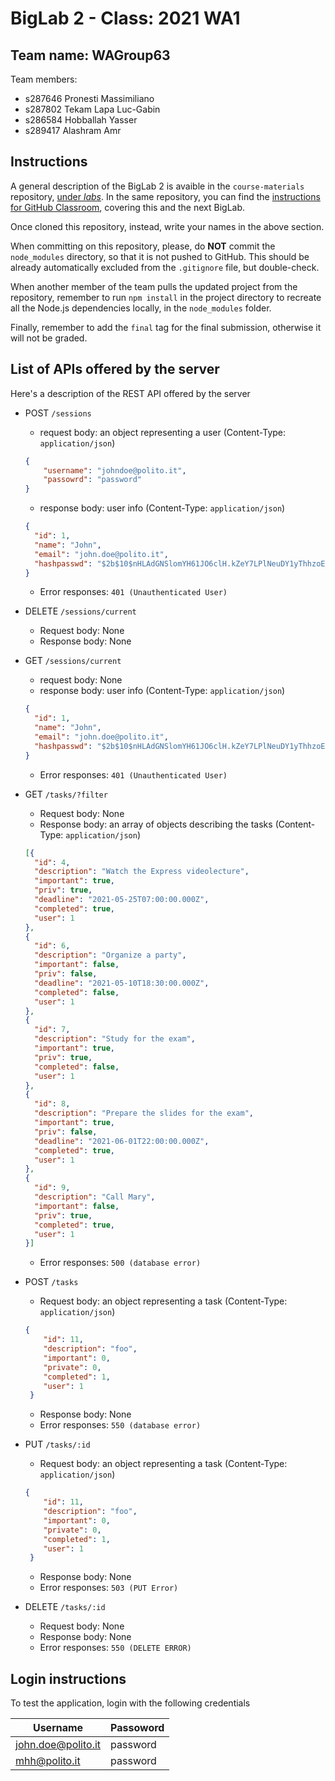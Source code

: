 # BigLab 2 - Class: 2021 WA1

## Team name: WAGroup63

Team members:
* s287646 Pronesti Massimiliano
* s287802 Tekam Lapa Luc-Gabin
* s286584 Hobballah Yasser
* s289417 Alashram Amr

## Instructions

A general description of the BigLab 2 is avaible in the `course-materials` repository, [under _labs_](https://github.com/polito-WA1-AW1-2021/course-materials/tree/main/labs/BigLab2/BigLab2.pdf). In the same repository, you can find the [instructions for GitHub Classroom](https://github.com/polito-WA1-AW1-2021/course-materials/tree/main/labs/GH-Classroom-BigLab-Instructions.pdf), covering this and the next BigLab.

Once cloned this repository, instead, write your names in the above section.

When committing on this repository, please, do **NOT** commit the `node_modules` directory, so that it is not pushed to GitHub.
This should be already automatically excluded from the `.gitignore` file, but double-check.

When another member of the team pulls the updated project from the repository, remember to run `npm install` in the project directory to recreate all the Node.js dependencies locally, in the `node_modules` folder.

Finally, remember to add the `final` tag for the final submission, otherwise it will not be graded.

## List of APIs offered by the server

Here's a description of the REST API offered by the server 

* POST `/sessions`
  - request body: an object representing a user (Content-Type: `application/json`)

  ```json
  {
      "username": "johndoe@polito.it",
      "passowrd": "password"
  }
  ```
  - response body:  user info (Content-Type: `application/json`)
  
  ```json
  {
    "id": 1,
    "name": "John",
    "email": "john.doe@polito.it",
    "hashpasswd": "$2b$10$nHLAdGNSlomYH61JO6clH.kZeY7LPlNeuDY1yThhzoEipjJI3YYdW"
  }
  ```
  - Error responses: `401 (Unauthenticated User)`

* DELETE `/sessions/current`
  - Request body: None
  - Response body: None

* GET `/sessions/current`
  -  request body: None
  -  response body: user info (Content-Type: `application/json`)
  
  ```json
  {
    "id": 1,
    "name": "John",
    "email": "john.doe@polito.it",
    "hashpasswd": "$2b$10$nHLAdGNSlomYH61JO6clH.kZeY7LPlNeuDY1yThhzoEipjJI3YYdW"
  }
  ```
  -  Error responses: `401 (Unauthenticated User)`

* GET `/tasks/?filter`
  - Request body: None
  - Response body: an array of objects describing the tasks (Content-Type: `application/json`)

  ```json
  [{
    "id": 4,
    "description": "Watch the Express videolecture",
    "important": true,
    "priv": true,
    "deadline": "2021-05-25T07:00:00.000Z",
    "completed": true,
    "user": 1
  },
  {
    "id": 6,
    "description": "Organize a party",
    "important": false,
    "priv": false,
    "deadline": "2021-05-10T18:30:00.000Z",
    "completed": false,
    "user": 1
  },
  {
    "id": 7,
    "description": "Study for the exam",
    "important": true,
    "priv": true,
    "completed": false,
    "user": 1
  },
  {
    "id": 8,
    "description": "Prepare the slides for the exam",
    "important": true,
    "priv": false,
    "deadline": "2021-06-01T22:00:00.000Z",
    "completed": true,
    "user": 1
  },
  {
    "id": 9,
    "description": "Call Mary",
    "important": false,
    "priv": true,
    "completed": true,
    "user": 1
  }]
  ```
  - Error responses: `500 (database error)`

* POST `/tasks`
  -  Request body: an object representing a task (Content-Type: `application/json`)

  ```json
  {
      "id": 11,
      "description": "foo",
      "important": 0,
      "private": 0,
      "completed": 1,
      "user": 1
   }
  ```
  -  Response body: None
  -  Error responses: `550 (database error)`

* PUT `/tasks/:id`
  -  Request body: an object representing a task (Content-Type: `application/json`)

  ```json
  {
      "id": 11,
      "description": "foo",
      "important": 0,
      "private": 0,
      "completed": 1,
      "user": 1
   }

  ```
  -  Response body: None
  -  Error responses: `503 (PUT Error)`

* DELETE `/tasks/:id`
  -  Request body: None
  -  Response body: None
  -  Error responses: `550 (DELETE ERROR)`




## Login instructions
To test the application, login with the following credentials


| Username           | Passoword |
|--------------------|-----------|
| john.doe@polito.it | password  |
| mhh@polito.it      | password  |



